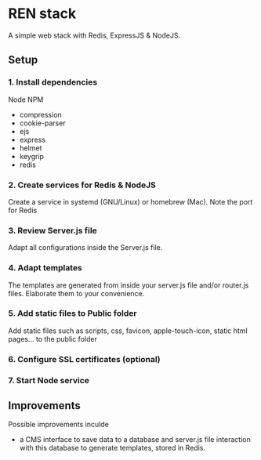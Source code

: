 # REN stack

A simple web stack with Redis, ExpressJS &amp; NodeJS.

## Setup

### 1. Install dependencies

Node
NPM
- compression
- cookie-parser
- ejs
- express
- helmet
- keygrip
- redis

### 2. Create services for Redis & NodeJS

Create a service in systemd (GNU/Linux) or homebrew (Mac). Note the port for Redis

### 3. Review Server.js file

Adapt all configurations inside the Server.js file. 

### 4. Adapt templates 

The templates are generated from inside your server.js file and/or router.js files. Elaborate them to your convenience.

### 5. Add static files to Public folder

Add static files such as scripts, css, favicon, apple-touch-icon, static html pages... to the public folder

### 6. Configure SSL certificates (optional)

### 7. Start Node service


## Improvements

Possible improvements inculde 

- a CMS interface to save data to a database and server.js file interaction with this database to generate templates, stored in Redis.